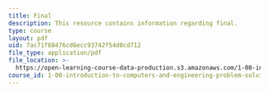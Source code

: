```yaml
---
title: Final
description: This resource contains information regarding final.
type: course
layout: pdf
uid: 7ac71f88476cd6ecc93742f54d8cd712
file_type: application/pdf
file_location: >-
  https://open-learning-course-data-production.s3.amazonaws.com/1-00-introduction-to-computers-and-engineering-problem-solving-spring-2012/7ac71f88476cd6ecc93742f54d8cd712_MIT1_00S12_Final_F10.pdf
course_id: 1-00-introduction-to-computers-and-engineering-problem-solving-spring-2012
---
```

